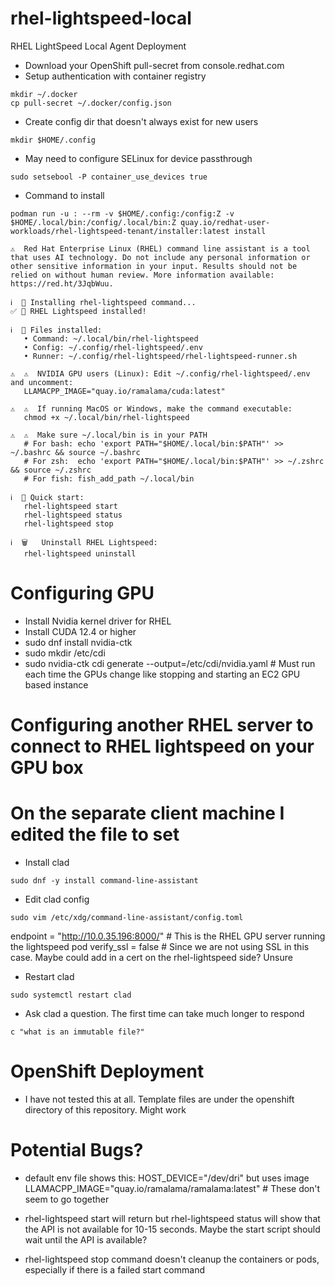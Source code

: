 # rhel-lightspeed-local
RHEL LightSpeed Local Agent Deployment

- Download your OpenShift pull-secret from console.redhat.com
- Setup authentication with container registry
```console
mkdir ~/.docker
cp pull-secret ~/.docker/config.json
```

- Create config dir that doesn't always exist for new users
```console
mkdir $HOME/.config
```

- May need to configure SELinux for device passthrough
```console
sudo setsebool -P container_use_devices true
```

- Command to install
```console
podman run -u : --rm -v $HOME/.config:/config:Z -v $HOME/.local/bin:/config/.local/bin:Z quay.io/redhat-user-workloads/rhel-lightspeed-tenant/installer:latest install
```

```console
⚠️  Red Hat Enterprise Linux (RHEL) command line assistant is a tool that uses AI technology. Do not include any personal information or other sensitive information in your input. Results should not be relied on without human review. More information available: https://red.ht/3JqbWuu.

ℹ️  🚀 Installing rhel-lightspeed command...
✅ 🎉 RHEL Lightspeed installed!

ℹ️  📁 Files installed:
   • Command: ~/.local/bin/rhel-lightspeed
   • Config: ~/.config/rhel-lightspeed/.env
   • Runner: ~/.config/rhel-lightspeed/rhel-lightspeed-runner.sh

⚠️  ⚠️  NVIDIA GPU users (Linux): Edit ~/.config/rhel-lightspeed/.env and uncomment:
   LLAMACPP_IMAGE="quay.io/ramalama/cuda:latest"

⚠️  ⚠️  If running MacOS or Windows, make the command executable:
   chmod +x ~/.local/bin/rhel-lightspeed

⚠️  ⚠️  Make sure ~/.local/bin is in your PATH
   # For bash: echo 'export PATH="$HOME/.local/bin:$PATH"' >> ~/.bashrc && source ~/.bashrc
   # For zsh:  echo 'export PATH="$HOME/.local/bin:$PATH"' >> ~/.zshrc && source ~/.zshrc
   # For fish: fish_add_path ~/.local/bin

ℹ️  🚀 Quick start:
   rhel-lightspeed start
   rhel-lightspeed status
   rhel-lightspeed stop

ℹ️  🗑️   Uninstall RHEL Lightspeed:
   rhel-lightspeed uninstall
```

# Configuring GPU

- Install Nvidia kernel driver for RHEL
- Install CUDA 12.4 or higher
- sudo dnf install nvidia-ctk
- sudo mkdir /etc/cdi
- sudo nvidia-ctk cdi generate --output=/etc/cdi/nvidia.yaml # Must run each time the GPUs change like stopping and starting an EC2 GPU based instance

# Configuring another RHEL server to connect to RHEL lightspeed on your GPU box
# On the separate client machine I edited the file to set

- Install clad
```console
sudo dnf -y install command-line-assistant
```

- Edit clad config
```console
sudo vim /etc/xdg/command-line-assistant/config.toml
```

endpoint = "http://10.0.35.196:8000/" # This is the RHEL GPU server running the lightspeed pod
verify_ssl = false # Since we are not using SSL in this case. Maybe could add in a cert on the rhel-lightspeed side? Unsure

- Restart clad
```console
sudo systemctl restart clad
```

- Ask clad a question. The first time can take much longer to respond
```console
c "what is an immutable file?"
```

# OpenShift Deployment

- I have not tested this at all. Template files are under the openshift directory of this repository. Might work

# Potential Bugs?

- default env file shows this: HOST_DEVICE="/dev/dri" but uses image LLAMACPP_IMAGE="quay.io/ramalama/ramalama:latest" # These don't seem to go together

- rhel-lightspeed start will return but rhel-lightspeed status will show that the API is not available for 10-15 seconds. Maybe the start script should wait until the API is available?

- rhel-lightspeed stop command doesn't cleanup the containers or pods, especially if there is a failed start command
